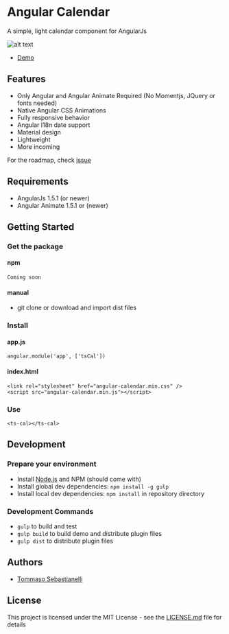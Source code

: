 # Angular Calendar

A simple, light calendar component for AngularJs

![alt text](angular-calendar/screenshots/02.gif)

- [Demo](https://plnkr.co/edit/7eHoO3YeZzSSF3uUfpeS?p=preview)

## Features

- Only Angular and Angular Animate Required (No Momentjs, JQuery or fonts needed)
- Native Angular CSS Animations
- Fully responsive behavior
- Angular l18n date support
- Material design
- Lightweight
- More incoming

For the roadmap, check [issue](https://github.com/tommaso-sebastianelli/angular-calendar/issues)

## Requirements

- AngularJs 1.5.1 (or newer)
- Angular Animate 1.5.1 or (newer)

## Getting Started

### Get the package
#### npm
```
Coming soon
```
#### manual

- git clone or download and import dist files

### Install
#### app.js

```
angular.module('app', ['tsCal'])
```

#### index.html
```
<link rel="stylesheet" href="angular-calendar.min.css" />
<script src="angular-calendar.min.js"></script>
```

### Use
```
<ts-cal></ts-cal>
```

## Development

### Prepare your environment
* Install [Node.js](http://nodejs.org/) and NPM (should come with)
* Install global dev dependencies: `npm install -g gulp`
* Install local dev dependencies: `npm install` in repository directory

### Development Commands

* `gulp` to build and test
* `gulp build` to build demo and distribute plugin files
* `gulp dist` to distribute plugin files

## Authors

* [Tommaso Sebastianelli](https://github.com/tommaso-sebastianelli)

## License

This project is licensed under the MIT License - see the [LICENSE.md](LICENSE.md) file for details
